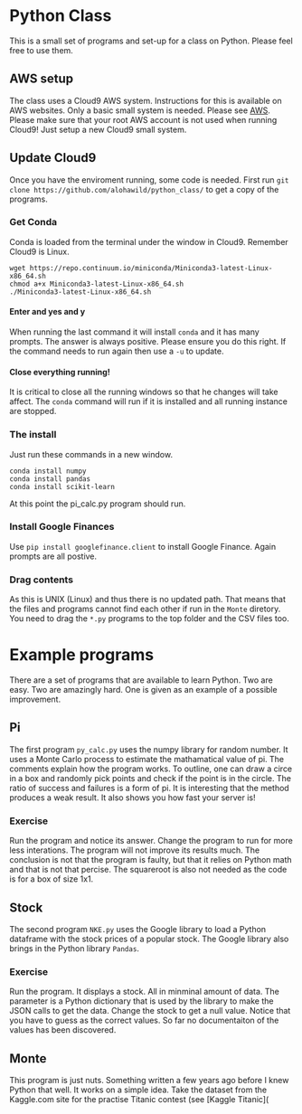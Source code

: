 # Python Class
This is a small set of programs and set-up for a class on Python. Please feel free to use them.
## AWS setup
The class uses a Cloud9 AWS system. Instructions for this is available on AWS websites. Only a basic small system is needed.
Please see [AWS](https://aws.amazon.com). Please make sure that your root AWS account is not used when running Cloud9! Just setup a new Cloud9 small system. 
## Update Cloud9
Once you have the enviroment running, some code is needed. First run `git clone https://github.com/alohawild/python_class/` to get a copy of the programs.
### Get Conda
Conda is loaded from the terminal under the window in Cloud9. Remember Cloud9 is Linux.
```
wget https://repo.continuum.io/miniconda/Miniconda3-latest-Linux-x86_64.sh
chmod a+x Miniconda3-latest-Linux-x86_64.sh
./Miniconda3-latest-Linux-x86_64.sh
```
#### Enter and yes and y
When running the last command it will install `conda` and it has many prompts. The answer is always positive. Please ensure you do this right. If the command needs to run again then use a `-u` to update.
#### Close everything running!
It is critical to close all the running windows so that he changes will take affect. The `conda` command will run if it is installed and all running instance are stopped.
### The install
Just run these commands in a new window.
```
conda install numpy
conda install pandas
conda install scikit-learn
```
At this point the pi_calc.py program should run. 
### Install Google Finances
Use `pip install googlefinance.client` to install Google Finance. Again prompts are all postive.

### Drag contents
As this is UNIX (Linux) and thus there is no updated path. That means that the files and programs cannot find each other if run in the `Monte` diretory. You need to drag the `*.py` programs to the top folder and the CSV files too. 
# Example programs
There are a set of programs that are available to learn Python. Two are easy. Two are amazingly hard. One is given as an example of a possible improvement.
## Pi
The first program `py_calc.py` uses the numpy library for random number. It uses a Monte Carlo process to estimate the mathamatical value of pi. The comments explain how the program works. To outline, one can draw a circe in a box and randomly pick points and check if the point is in the circle. The ratio of success and failures is a form of pi. It is interesting that the method produces a weak result. It also shows you how fast your server is!
### Exercise
Run the program and notice its answer. Change the program to run for more less interations. The program will not improve its results much. The conclusion is not that the program is faulty, but that it relies on Python math and that is not that percise. The squareroot is also not needed as the code is for a box of size 1x1.
## Stock
The second program `NKE.py` uses the Google library to load a Python dataframe with the stock prices of a popular stock. The Google library also brings in the Python library `Pandas`.
### Exercise
Run the program. It displays a stock. All in minminal amount of data. The parameter is a Python dictionary that is used by the library to make the JSON calls to get the data. Change the stock to get a null value. Notice that you have to guess as the correct values. So far no documentaiton of the values has been discovered.
## Monte
This program is just nuts. Something written a few years ago before I knew Python that well. It works on a simple idea.
Take the dataset from the Kaggle.com site for the practise Titanic contest (see [Kaggle Titanic](
